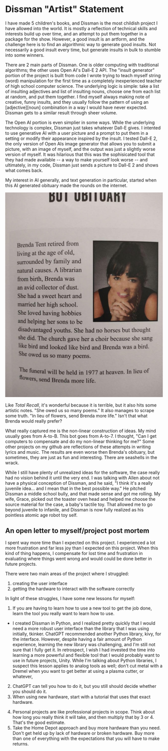 # Dissman "Artist" Statement
I have made 5 children's books, and Dissman is the most childish project I have allowed into the world. It is mostly a reflection of technical skills and interests build up over time, and an attempt to put them together in a package for the show. However, a good insult is an artform, and the challenge here is to find an algorithmic way to generate good insults. Not necessarily a good insult every time, but generate insults in bulk to stumble into some winners.

There are 2 main parts of Dissman. One is older computing with traditional algorithms; the other uses Open AI's Dall-E 2 API. The "insult generator" portion of the project is built from code I wrote trying to teach myself string (word) manipulation for the first time as a completely inexperienced teacher of high school computer science. The underlying logic is simple: take a list of insulting adjectives and list of insulting nouns, choose one from each list at random, and put them together. I find myself always making note of creative, funny insults, and they usually follow the pattern of using an [adjective][noun] combination in a way I would have never expected. Dissman gets to a similar result through sheer volume.

The Open AI portion is even simplier in some ways. While the underlying technology is complex, Dissman just takes whatever Dall-E gives. I intented to use generative AI with a user picture and a prompt to put them in a setting or modify their appearance inspired by the insult. I tested Dall-E 2, the only version of Open AIs image generator that allows you to submit a picture, with an image of myself, and the output was just a slightly worse version of myself. It was hilarious that this was the sophisicated tool that they had made available -- a way to make yourself look worse -- and ultimately, in my code, Dissman just sends a picture to Dall-E 2 and shows what comes back.

My interest in AI generally, and text generation in particular, started when this AI generated obituary made the rounds on the internet.

![Bot Obituary](obituary.jpg)

Like _Total Recall_, it's wonderful because it is terrible, but it also hits some artistic notes. "She owed us so many poems." It also manages to scrape some truth. "In lieu of flowers, send Brenda more life." Isn't that what Brenda would really prefer?

What really captured me is the non-linear construction of ideas. My mind usually goes from A-to-B. This bot goes from A-to-7. I thought, "Can I get computers to compensate and do my non-linear thinking for me?" Some other projects on my github are reflections of these attempts in writing lyrics and music. The results are even worse then Brenda's obituary, but sometimes, they are just as fun and interesting. There are seashells in the wrack. 

While I still have plenty of unrealized ideas for the software, the case really had no vision behind it until the very end. I was talking with Allen about not have a physical conception of Dissman, and he said, "I think it's a really juvenile idea... and I mean that in the best possible way." He pitched Dissman a middle school bully, and that made sense and got me rolling. My wife, Grace, picked out the toaster oven head and helped me choose the source material for the case, a baby's tactile toy. That allowed me to go beyond juvenile to infanile, and Dissman is now fully realized as his pointless atomic age robot toy self.   

## An open letter to myself/project post mortem

I spent way more time than I expected on this project. I experienced a lot more frustration and far less joy than I expected on this project. When this kind of thing happens, I compensate for lost time and frustration in evaluating where things went wrong and would could be done better in future projects.

There were two main areas of the project where I struggled:
1) creating the user interface
2) getting the hardware to interact with the software correctly

In light of these struggles, I have some new lessons for myself:
1. If you are having to learn how to use a new tool to get the job done, learn the tool you really want to learn how to use.
  - I created Dissman in Python, and I realized pretty quickly that I would need a more robust user interface than the library that I was using initially, tkinker. ChatGPT recommended another Python library, kivy, for the interface. However, despite having a fair amount of Python experience, learning the new library was challenging, and I'm still not sure that I fully get it. In retrospect, I wish I had invested the time into learning a more powerful and flexible tool that I would probably want to use in future projects, Unity. While I'm talking about Python libraries, I suspect this lesson applies to analog tools as well; don't cut metal with a Dremel when you want to get better at using a plasma cutter, or whatever,  
2. ChatGPT can tell you how to do it, but you still should decide whether you should do it.
3. When using new hardware, start with a tutorial that uses that exact hardware.
4) Personal projects are like professional projects in scope. Think about how long you really think it will take, and then multiply that by 3 or 4. That's the good estimate.
5) Take the Home Depot approach and buy more hardware than you need. Don't get held up by lack of hardware or broken hardware. Buy more than one of everything with the expectations that you will have to make returns.
